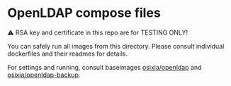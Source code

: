 # OpenLDAP compose files

:warning: RSA key and certificate in this repo are for TESTING ONLY!

You can safely run all images from this directory.
Please consult individual dockerfiles and their readmes for details.

For settings and running, consult baseimages [osixia/openldap](https://hub.docker.com/r/osixia/openldap/) and [osixia/openldap-backup](https://hub.docker.com/r/osixia/openldap-backup/).
